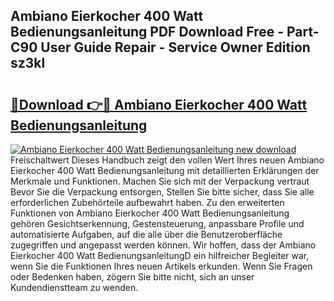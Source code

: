 ## Ambiano Eierkocher 400 Watt Bedienungsanleitung PDF Download Free - Part-C90 User Guide Repair - Service Owner Edition sz3kl

# <h2><a href="http://df35ruh.blite.top/?on=Ambiano+Eierkocher+400+Watt+Bedienungsanleitung">🔗Download 👉🔴 Ambiano Eierkocher 400 Watt Bedienungsanleitung</a></h2>

[![Ambiano Eierkocher 400 Watt Bedienungsanleitung new download](https://i.imgur.com/lujVjoI.png)](http://df35ruh.blite.top/?on=Ambiano+Eierkocher+400+Watt+Bedienungsanleitung)
Freischaltwert Dieses Handbuch zeigt den vollen Wert Ihres neuen Ambiano Eierkocher 400 Watt Bedienungsanleitung mit detaillierten Erklärungen der Merkmale und Funktionen. Machen Sie sich mit der Verpackung vertraut Bevor Sie die Verpackung entsorgen, Stellen Sie bitte sicher, dass Sie alle erforderlichen Zubehörteile aufbewahrt haben. Zu den erweiterten Funktionen von Ambiano Eierkocher 400 Watt Bedienungsanleitung gehören Gesichtserkennung, Gestensteuerung, anpassbare Profile und automatisierte Aufgaben, auf die alle über die Benutzeroberfläche zugegriffen und angepasst werden können. Wir hoffen, dass der Ambiano Eierkocher 400 Watt BedienungsanleitungD ein hilfreicher Begleiter war, wenn Sie die Funktionen Ihres neuen Artikels erkunden. Wenn Sie Fragen oder Bedenken haben, zögern Sie bitte nicht, sich an unser Kundendienstteam zu wenden.
